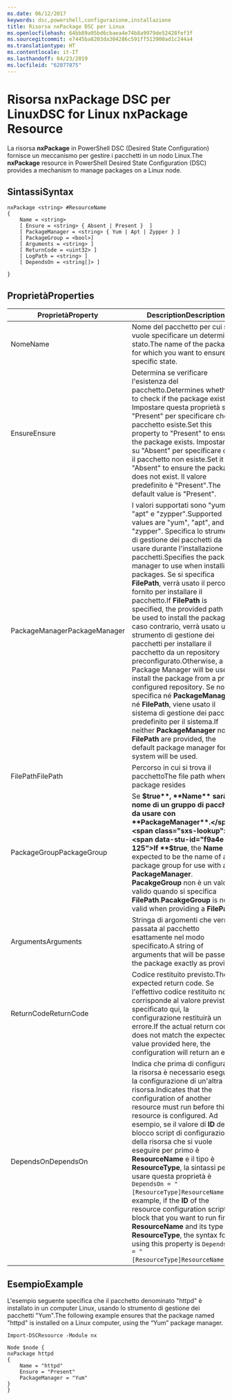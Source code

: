 ```yaml
---
ms.date: 06/12/2017
keywords: dsc,powershell,configurazione,installazione
title: Risorsa nxPackage DSC per Linux
ms.openlocfilehash: 64bb89a95bd6cbaea4e74b8a9979de52428fef3f
ms.sourcegitcommit: e7445ba8203da304286c591ff513900ad1c244a4
ms.translationtype: HT
ms.contentlocale: it-IT
ms.lasthandoff: 04/23/2019
ms.locfileid: "62077875"
---
```

# <a name="dsc-for-linux-nxpackage-resource"></a><span data-ttu-id="f9a4e-103">Risorsa nxPackage DSC per Linux</span><span class="sxs-lookup"><span data-stu-id="f9a4e-103">DSC for Linux nxPackage Resource</span></span>

<span data-ttu-id="f9a4e-104">La risorsa **nxPackage** in PowerShell DSC (Desired State Configuration) fornisce un meccanismo per gestire i pacchetti in un nodo Linux.</span><span class="sxs-lookup"><span data-stu-id="f9a4e-104">The **nxPackage** resource in PowerShell Desired State Configuration (DSC) provides a mechanism to manage packages on a Linux node.</span></span>

## <a name="syntax"></a><span data-ttu-id="f9a4e-105">Sintassi</span><span class="sxs-lookup"><span data-stu-id="f9a4e-105">Syntax</span></span>

```
nxPackage <string> #ResourceName
{
    Name = <string>
    [ Ensure = <string> { Absent | Present }  ]
    [ PackageManager = <string> { Yum | Apt | Zypper } ]
    [ PackageGroup = <bool>]
    [ Arguments = <string> ]
    [ ReturnCode = <uint32> ]
    [ LogPath = <string> ]
    [ DependsOn = <string[]> ]

}
```

## <a name="properties"></a><span data-ttu-id="f9a4e-106">Proprietà</span><span class="sxs-lookup"><span data-stu-id="f9a4e-106">Properties</span></span>

|  <span data-ttu-id="f9a4e-107">Proprietà</span><span class="sxs-lookup"><span data-stu-id="f9a4e-107">Property</span></span> |  <span data-ttu-id="f9a4e-108">Description</span><span class="sxs-lookup"><span data-stu-id="f9a4e-108">Description</span></span> |
|---|---|
| <span data-ttu-id="f9a4e-109">Nome</span><span class="sxs-lookup"><span data-stu-id="f9a4e-109">Name</span></span>| <span data-ttu-id="f9a4e-110">Nome del pacchetto per cui si vuole specificare un determinato stato.</span><span class="sxs-lookup"><span data-stu-id="f9a4e-110">The name of the package for which you want to ensure a specific state.</span></span>|
| <span data-ttu-id="f9a4e-111">Ensure</span><span class="sxs-lookup"><span data-stu-id="f9a4e-111">Ensure</span></span>| <span data-ttu-id="f9a4e-112">Determina se verificare l'esistenza del pacchetto.</span><span class="sxs-lookup"><span data-stu-id="f9a4e-112">Determines whether to check if the package exists.</span></span> <span data-ttu-id="f9a4e-113">Impostare questa proprietà su "Present" per specificare che il pacchetto esiste.</span><span class="sxs-lookup"><span data-stu-id="f9a4e-113">Set this property to "Present" to ensure the package exists.</span></span> <span data-ttu-id="f9a4e-114">Impostarla su "Absent" per specificare che il pacchetto non esiste.</span><span class="sxs-lookup"><span data-stu-id="f9a4e-114">Set it to "Absent" to ensure the package does not exist.</span></span> <span data-ttu-id="f9a4e-115">Il valore predefinito è "Present".</span><span class="sxs-lookup"><span data-stu-id="f9a4e-115">The default value is "Present".</span></span>|
| <span data-ttu-id="f9a4e-116">PackageManager</span><span class="sxs-lookup"><span data-stu-id="f9a4e-116">PackageManager</span></span>| <span data-ttu-id="f9a4e-117">I valori supportati sono "yum", "apt" e "zypper".</span><span class="sxs-lookup"><span data-stu-id="f9a4e-117">Supported values are "yum", "apt", and "zypper".</span></span> <span data-ttu-id="f9a4e-118">Specifica lo strumento di gestione dei pacchetti da usare durante l'installazione dei pacchetti.</span><span class="sxs-lookup"><span data-stu-id="f9a4e-118">Specifies the package manager to use when installing packages.</span></span> <span data-ttu-id="f9a4e-119">Se si specifica **FilePath**, verrà usato il percorso fornito per installare il pacchetto.</span><span class="sxs-lookup"><span data-stu-id="f9a4e-119">If **FilePath** is specified, the provided path will be used to install the package.</span></span> <span data-ttu-id="f9a4e-120">In caso contrario, verrà usato uno strumento di gestione dei pacchetti per installare il pacchetto da un repository preconfigurato.</span><span class="sxs-lookup"><span data-stu-id="f9a4e-120">Otherwise, a Package Manager will be used to install the package from a pre-configured repository.</span></span> <span data-ttu-id="f9a4e-121">Se non si specifica né **PackageManager** né **FilePath**, viene usato il sistema di gestione dei pacchetti predefinito per il sistema.</span><span class="sxs-lookup"><span data-stu-id="f9a4e-121">If neither **PackageManager** nor **FilePath** are provided, the default package manager for the system will be used.</span></span>|
| <span data-ttu-id="f9a4e-122">FilePath</span><span class="sxs-lookup"><span data-stu-id="f9a4e-122">FilePath</span></span>| <span data-ttu-id="f9a4e-123">Percorso in cui si trova il pacchetto</span><span class="sxs-lookup"><span data-stu-id="f9a4e-123">The file path where the package resides</span></span>|
| <span data-ttu-id="f9a4e-124">PackageGroup</span><span class="sxs-lookup"><span data-stu-id="f9a4e-124">PackageGroup</span></span>| <span data-ttu-id="f9a4e-125">Se **$true**, **Name** sarà il nome di un gruppo di pacchetti da usare con **PackageManager**.</span><span class="sxs-lookup"><span data-stu-id="f9a4e-125">If **$true**, the **Name** is expected to be the name of a package group for use with a **PackageManager**.</span></span> <span data-ttu-id="f9a4e-126">**PacakgeGroup** non è un valore valido quando si specifica **FilePath**.</span><span class="sxs-lookup"><span data-stu-id="f9a4e-126">**PacakgeGroup** is not valid when providing a **FilePath**.</span></span>|
| <span data-ttu-id="f9a4e-127">Arguments</span><span class="sxs-lookup"><span data-stu-id="f9a4e-127">Arguments</span></span>| <span data-ttu-id="f9a4e-128">Stringa di argomenti che verrà passata al pacchetto esattamente nel modo specificato.</span><span class="sxs-lookup"><span data-stu-id="f9a4e-128">A string of arguments that will be passed to the package exactly as provided.</span></span>|
| <span data-ttu-id="f9a4e-129">ReturnCode</span><span class="sxs-lookup"><span data-stu-id="f9a4e-129">ReturnCode</span></span>| <span data-ttu-id="f9a4e-130">Codice restituito previsto.</span><span class="sxs-lookup"><span data-stu-id="f9a4e-130">The expected return code.</span></span> <span data-ttu-id="f9a4e-131">Se l'effettivo codice restituito non corrisponde al valore previsto specificato qui, la configurazione restituirà un errore.</span><span class="sxs-lookup"><span data-stu-id="f9a4e-131">If the actual return code does not match the expected value provided here, the configuration will return an error.</span></span>|
| <span data-ttu-id="f9a4e-132">DependsOn</span><span class="sxs-lookup"><span data-stu-id="f9a4e-132">DependsOn</span></span> | <span data-ttu-id="f9a4e-133">Indica che prima di configurare la risorsa è necessario eseguire la configurazione di un'altra risorsa.</span><span class="sxs-lookup"><span data-stu-id="f9a4e-133">Indicates that the configuration of another resource must run before this resource is configured.</span></span> <span data-ttu-id="f9a4e-134">Ad esempio, se il valore di **ID** del blocco script di configurazione della risorsa che si vuole eseguire per primo è **ResourceName** e il tipo è **ResourceType**, la sintassi per usare questa proprietà è `DependsOn = "[ResourceType]ResourceName"`.</span><span class="sxs-lookup"><span data-stu-id="f9a4e-134">For example, if the **ID** of the resource configuration script block that you want to run first is **ResourceName** and its type is **ResourceType**, the syntax for using this property is `DependsOn = "[ResourceType]ResourceName"`.</span></span>|

## <a name="example"></a><span data-ttu-id="f9a4e-135">Esempio</span><span class="sxs-lookup"><span data-stu-id="f9a4e-135">Example</span></span>

<span data-ttu-id="f9a4e-136">L'esempio seguente specifica che il pacchetto denominato "httpd" è installato in un computer Linux, usando lo strumento di gestione dei pacchetti "Yum".</span><span class="sxs-lookup"><span data-stu-id="f9a4e-136">The following example ensures that the package named "httpd" is installed on a Linux computer, using the “Yum” package manager.</span></span>

```
Import-DSCResource -Module nx

Node $node {
nxPackage httpd
{
    Name = "httpd"
    Ensure = "Present"
    PackageManager = "Yum"
}
}
```